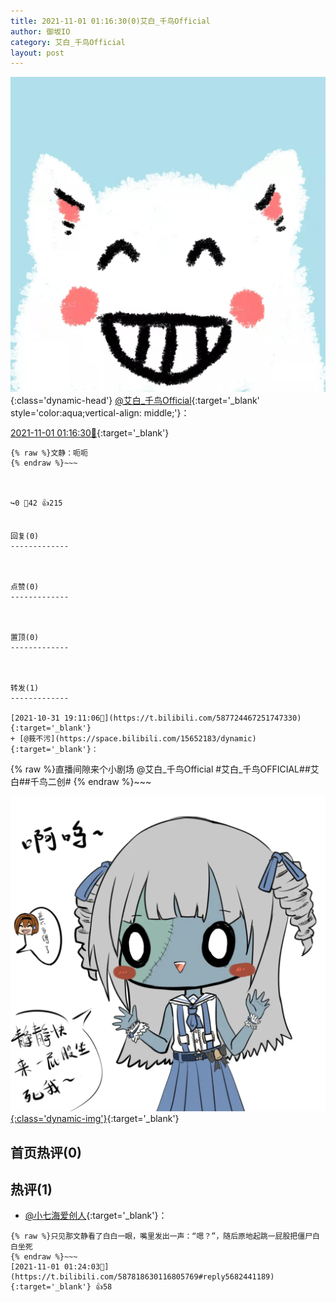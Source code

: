 ```yaml
---
title: 2021-11-01 01:16:30(0)艾白_千鸟Official
author: 御坂IO
category: 艾白_千鸟Official
layout: post
---
```


![img](/images/9ae8b9445fd0665cc014d9080156a45271be73c6.jpg){:class='dynamic-head'}
[@艾白_千鸟Official](https://space.bilibili.com/334537711/dynamic){:target='_blank' style='color:aqua;vertical-align: middle;'}：

[2021-11-01 01:16:30🔗](https://t.bilibili.com/587818630116805769){:target='_blank'}

~~~
{% raw %}文静：呃呃
{% endraw %}~~~



↪️0 💬42 👍215


回复(0)
-------------



点赞(0)
-------------



置顶(0)
-------------



转发(1)
-------------

[2021-10-31 19:11:06🔗](https://t.bilibili.com/587724467251747330){:target='_blank'}
+ [@莪不污](https://space.bilibili.com/15652183/dynamic){:target='_blank'}：
~~~
{% raw %}直播间隙来个小剧场
@艾白_千鸟Official #艾白_千鸟OFFICIAL##艾白##千鸟二创#
{% endraw %}~~~


[![img](/images/745ff9d30ea2dd97444fe176eef20d53cc14d674.png){:class='dynamic-img'}](/images/745ff9d30ea2dd97444fe176eef20d53cc14d674.png){:target='_blank'}




首页热评(0)
-------------



热评(1)
-------------

+ [@小七海爱创人](https://space.bilibili.com/12072645/dynamic){:target='_blank'}：
~~~
{% raw %}只见那文静看了白白一眼，嘴里发出一声：“嗯？”，随后原地起跳一屁股把僵尸白白坐死
{% endraw %}~~~
[2021-11-01 01:24:03🔗](https://t.bilibili.com/587818630116805769#reply5682441189){:target='_blank'} 👍58



